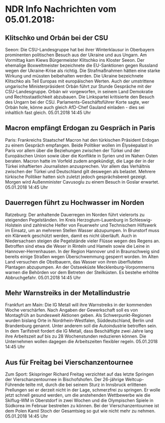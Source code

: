 # NDR Info Nachrichten vom 05.01.2018:


## Klitschko und Orbán bei der CSU
Seeon:	Die CSU-Landesgruppe hat bei ihrer Winterklausur in Oberbayern prominenten politischen Besuch aus der Ukraine und aus Ungarn. Am Vormittag kam Kiews Bürgermeister Klitschko ins Kloster Seeon. Der ehemalige Boxweltmeister bezeichnete die EU-Sanktionen gegen Russland wegen der Ukraine-Krise als richtig. Die Strafmaßnahmen hätten eine starke Wirkung und müssten beibehalten werden. Die Ukraine bezeichnete Klitschko als Teil Europas mit europäischen Werten. Auch der umstrittene ungarische Ministerpräsident Orbán führt zur Stunde Gespräche mit der CSU-Landesgruppe. Orbán wir vorgeworfen, in seinem Land Demokratie und Rechtsstaatlichkeit abzubauen. Die Linkspartei kritisierte den Besuch des Ungarn bei der CSU. Parlaments-Geschäftsführer Korte sagte, wer Orbán hole, könne auch gleich AfD-Chef Gauland einladen - dies sei inhaltlich fast gleich. 05.01.2018 14:45 Uhr 

## Macron empfängt Erdogan zu Gespräch in Paris
Paris: Frankreichs Staatschef Macron hat den türkischen Präsident Erdogan zu einem Gespräch empfangen. Beide Politiker wollen im Élyséepalast in Paris vor allem über die Beziehungen zwischen der Türkei und der Europäischen Union sowie über die Konflikte in Syrien und im Nahen Osten beraten. Macron hatte im Vorfeld zudem angekündigt, die Lage der in der Türkei inhaftierten Journalisten anzusprechen. Vor allem das Verhältnis zwischen der Türkei und Deutschland gilt deswegen als belastet. Mehrere türkische Politiker hatten sich zuletzt jedoch gesprächsbereit gezeigt. Morgen wird Außenminister Cavusoglu zu einem Besuch in Goslar erwartet. 05.01.2018 14:45 Uhr 

## Dauerregen führt zu Hochwasser im Norden
Ratzeburg: Der anhaltende Dauerregen im Norden führt vielerorts zu steigenden Pegelständen. Im Kreis Herzogtum-Lauenburg in Schleswig-Holstein sind zahlreiche Helfer von Feuerwehr und Technischem Hilfswerk im Einsatz, um an mehreren Stellen Wasser abzupumpen. In Brunstorf muss ein Klärwerk geschützt werden, damit es nicht überläuft. Auch in Niedersachsen steigen die Pegelstände vieler Flüsse wegen des Regens an. Betroffen sind etwa die Weser in Rinteln und Hameln sowie die Leine in Hannover-Herrenhausen. In der Region Hannover und in Braunschweig sind bereits einige Straßen wegen Überschwemmung gesperrt worden. Im Alten Land versuchen die Obstbauern, das Wasser von ihren überfluteten Plantagen abzupumpen. An der Ostseeküste Mecklenburg-Vorpommerns warnen die Behörden vor dem Betreten der Steilküsten. Es bestehe erhöhte Abbruchgefahr. 05.01.2018 14:45 Uhr 

## Mehr Warnstreiks in der Metallindustrie
Frankfurt am Main: Die IG Metall will ihre Warnstreiks in der kommenden Woche verschärfen. Nach Angaben der Gewerkschaft soll es von Montagfrüh an bundesweit Aktionen geben. Als Schwerpunkt-Regionen wurden bislang Orte in Nordrhein-Westfalen, Süddeutschland, Berlin und Brandenburg genannt. Unter anderem soll die Autoindustrie betroffen sein. In dem Tarifstreit fordert die IG Metall, dass Beschäftigte zwei Jahre lang ihre Arbeitszeit auf bis zu 28 Wochenstunden reduzieren können. Die Unternehmen wollen dagegen die Arbeitszeiten flexibler regeln. 05.01.2018 14:45 Uhr 

## Aus für Freitag bei Vierschanzentournee
Zum Sport: Skispringer Richard Freitag verzichtet auf das letzte Springen der Vierschanzentournee in Bischofshofen. Der 26-jährige Weltcup-Führende teilte mit, durch die bei seinem Sturz in Innsbruck erlittenen Prellungen sei er derzeit nicht in der Lage, schmerzfrei zu springen. Er wolle jetzt schnell gesund werden, um die anstehenden Wettbewerbe wie die Skiflug-WM in Oberstdorf in zwei Wochen und die Olympischen Spiele in Südkorea im Februar bestreiten zu können. Bei der Vierschanzentournee ist dem Polen Kamil Stoch der Gesamtsieg so gut wie nicht mehr zu nehmen. 05.01.2018 14:45 Uhr 
